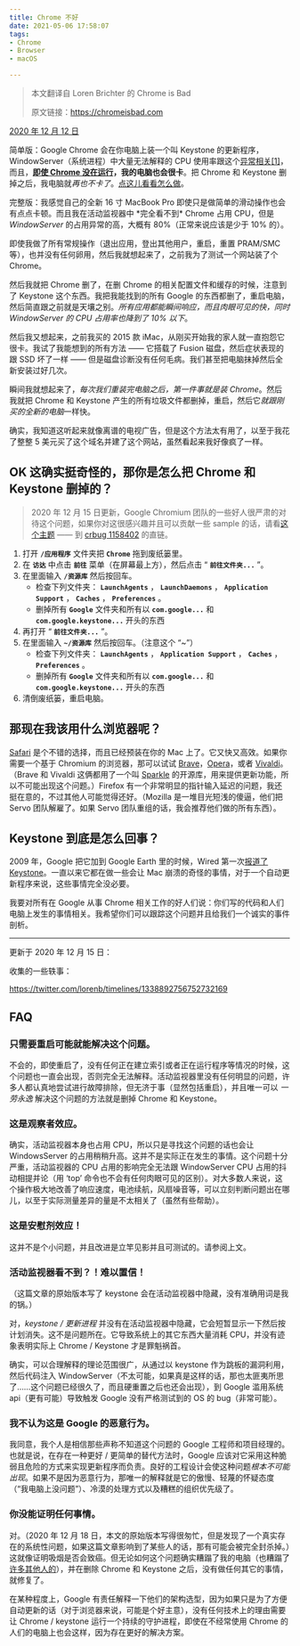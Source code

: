 ```yaml
---
title: Chrome 不好
date: 2021-05-06 17:58:07
tags:
- Chrome
- Browser
- macOS

---
```


> 本文翻译自 Loren Brichter 的 Chrome is Bad
>
> 原文链接：https://chromeisbad.com

[2020 年 12 月 12 日](https://twitter.com/lorenb/status/1337832978253230081)

简单版：Google Chrome 会在你电脑上装一个叫 Keystone 的更新程序，WindowServer（系统进程）中大量无法解释的 CPU 使用率跟这个[异常相关](https://twitter.com/lorenb/timelines/1338892756752732169)[[1]](#hiding)，而且，<u>**即使 Chrome 没在运行**</u>**，我的电脑也会很卡**。把 Chrome 和 Keystone 删掉之后，我电脑就*再也不卡了*。[点这儿看看怎么做](#delete)。

完整版：我感觉自己的全新 16 寸 MacBook Pro 即使只是做简单的滑动操作也会有点点卡顿。而且我在活动监视器中 \*完全看不到\* Chrome 占用 CPU，但是 *WindowServer* 的占用异常的高，大概有 80%（正常来说应该是少于 10% 的）。

即使我做了所有常规操作（退出应用，登出其他用户，重启，重置 PRAM/SMC 等），也并没有任何卵用，然后我就想起来了，之前我为了测试一个网站装了个 Chrome。

然后我就把 Chrome 删了，在删 Chrome 的相关配置文件和缓存的时候，注意到了 Keystone 这个东西。我把我能找到的所有 Google 的东西都删了，重启电脑，然后简直跟之前就是天壤之别。*所有应用都能瞬间响应，而且肉眼可见的快，同时 WindowServer 的 CPU 占用率也降到了 10% 以下*。

然后我又想起来，之前我买的 2015 款 iMac，从刚买开始我的家人就一直抱怨它很卡。我试了我能想到的所有方法 —— 它搭载了 Fusion 磁盘，然后症状表现的跟 SSD 坏了一样 —— 但是磁盘诊断没有任何毛病。我们甚至把电脑抹掉然后全新安装过好几次。

瞬间我就想起来了，*每次我们重装完电脑之后，第一件事就是装 Chrome*。然后我就把 Chrome 和 Keystone 产生的所有垃圾文件都删掉，重启，然后它*就跟刚买的全新的电脑*一样快。

确实，我知道这听起来就像离谱的电视广告，但是这个方法太有用了，以至于我花了整整 5 美元买了这个域名并建了这个网站，虽然看起来我好像疯了一样。

## <a name="delete"></a>OK 这确实挺奇怪的，那你是怎么把 Chrome 和 Keystone 删掉的？

> 2020 年 12 月 15 日更新，Google Chromium 团队的一些好人很严肃的对待这个问题，如果你对这很感兴趣并且可以贡献一些 sample 的话，请看[这个主题](https://twitter.com/lorenb/status/1339364446305710088) —— 到 [crbug 1158402](https://bugs.chromium.org/p/chromium/issues/detail?id=1158402#c18) 的直链。

1. 打开 **`/应用程序`** 文件夹把 **`Chrome`** 拖到废纸篓里。
2. 在 **`访达`** 中点击 **`前往`** 菜单（在屏幕最上方），然后点击 “ **`前往文件夹...`** ”。
3. 在里面输入 **`/资源库`** 然后按回车。
   - 检查下列文件夹： **`LaunchAgents`** ， **`LaunchDaemons`** ， **`Application Support`** ， **`Caches`** ， **`Preferences`** 。
   - 删掉所有 **`Google`** 文件夹和所有以 **`com.google...`** 和 **`com.google.keystone...`** 开头的东西
4. 再打开 “ **`前往文件夹...`** ”。
5. 在里面输入 **`~/资源库`** 然后按回车。（注意这个 “~”）
   - 检查下列文件夹： **`LaunchAgents`** ， **`Application Support`** ， **`Caches`** ， **`Preferences`** 。
   - 删掉所有 **`Google`** 文件夹和所有以 **`com.google...`** 和 **`com.google.keystone...`** 开头的东西
6. 清倒废纸篓，重启电脑。

## 那现在我该用什么浏览器呢？

[Safari](https://www.apple.com/safari/) 是个不错的选择，而且已经预装在你的 Mac 上了。它又快又高效。如果你需要一个基于 Chromium 的浏览器，那可以试试 [Brave](https://brave.com/)，[Opera](https://www.opera.com/)，或者 [Vivaldi](https://vivaldi.com/)。（Brave 和 Vivaldi 这俩都用了一个叫 [Sparkle](https://sparkle-project.org/) 的开源库，用来提供更新功能，所以不可能出现这个问题。）Firefox 有一个非常明显的指针输入延迟的问题，我还挺在意的，不过其他人可能觉得还好。（Mozilla 是一堆目光短浅的傻逼，他们把 Servo 团队解雇了。如果 Servo 团队重组的话，我会推荐他们做的所有东西）。

## Keystone 到底是怎么回事？

2009 年，Google 把它加到 Google Earth 里的时候，Wired 第一次[报道了 Keystone](https://www.wired.com/2009/02/why-googles-sof/)。一直以来它都在做一些会让 Mac 崩溃的奇怪的事情，对于一个自动更新程序来说，这些事情完全没必要。

我要对所有在 Google 从事 Chrome 相关工作的好人们说：你们写的代码和人们电脑上发生的事情相关。我希望你们可以跟踪这个问题并且给我们一个诚实的事件剖析。

------

更新于 2020 年 12 月 15 日：

收集的一些轶事：

https://twitter.com/lorenb/timelines/1338892756752732169

## FAQ

### 只需要重启可能就能解决这个问题。

不会的，即使重启了，没有任何正在建立索引或者正在运行程序等情况的时候，这个问题也一直会出现，否则完全无法解释。活动监视器里没有任何明显的问题，许多人都认真地尝试进行故障排除，但无济于事（显然包括重启），并且唯一可以 *一劳永逸* 解决这个问题的方法就是删掉 Chrome 和 Keystone。

### 这是观察者效应。

确实，活动监视器本身也占用 CPU，所以只是寻找这个问题的话也会让 WindowsServer 的占用稍稍升高。这并不是实际正在发生的事情。这个问题十分严重，活动监视器的 CPU 占用的影响完全无法跟 WindowServer CPU 占用的抖动相提并论（用 ‘top’ 命令也不会有任何肉眼可见的区别）。对大多数人来说，这个操作极大地改善了响应速度，电池续航，风扇噪音等，可以立刻判断问题出在哪儿，以至于实际测量差异的量是不太相关了（虽然有些帮助）。

### 这是安慰剂效应！

这并不是个小问题，并且改进是立竿见影并且可测试的。请参阅上文。

### 活动监视器看不到？！难以置信！

（这篇文章的原始版本写了 keystone 会在活动监视器中隐藏，没有准确用词是我的锅。）

对，*keystone / 更新进程* 并没有在活动监视器中隐藏，它会短暂显示一下然后按计划消失。这不是问题所在。它导致系统上的其它东西大量消耗 CPU，并没有迹象表明实际上 Chrome / Keystone 才是罪魁祸首。

确实，可以合理解释的理论范围很广，从通过以 keystone 作为跳板的漏洞利用，然后代码注入 WindowServer（不太可能，如果真是这样的话，那也太匪夷所思了……这个问题已经很久了，而且硬重置之后也还会出现），到 Google 滥用系统 api（更有可能）导致触发 Google 没有严格测试到的 OS 的 bug（非常可能）。

### 我不认为这是 Google 的恶意行为。

我同意，我个人是相信那些声称不知道这个问题的 Google 工程师和项目经理的。也就是说，在存在一种更好 / 更简单的替代方法时，Google 应该对它采用这种脆弱且危险的方式来实现更新程序而负责。良好的工程设计会使这种问题*根本不可能出现*。如果不是因为恶意行为，那唯一的解释就是它的傲慢、轻蔑的怀疑态度（“我电脑上没问题”）、冷漠的处理方式以及糟糕的组织优先级了。

### 你没能证明任何事情。

对。（2020 年 12 月 18 日，本文的原始版本写得很匆忙，但是发现了一个真实存在的系统性问题，如果这篇文章影响到了某些人的话，那有可能会被完全封杀掉。）这就像证明吸烟是否会致癌。但无论如何这个问题确实糟蹋了我的电脑（也糟蹋了[许多其他人的](https://twitter.com/lorenb/timelines/1338892756752732169)），并在删除 Chrome 和 Keystone 之后，没有做任何其它的事情，就修复了。

在某种程度上，Google 有责任解释一下他们的架构选型，因为如果只是为了方便自动更新的话（对于浏览器来说，可能是个好主意），没有任何技术上的理由需要让 Chrome / keystone 运行一个持续的守护进程，即使在不经常使用 Chrome 的人们的电脑上也会这样，因为存在更好的解决方案。

